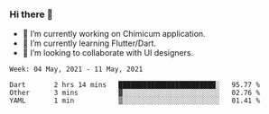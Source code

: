 ### Hi there 👋

<!--
**devcat37/devcat37** is a ✨ _special_ ✨ repository because its `README.md` (this file) appears on your GitHub profile.-->


- 🔭 I’m currently working on Chimicum application.
- 🌱 I’m currently learning Flutter/Dart.
- 👯 I’m looking to collaborate with UI designers.
<!-- - 🤔 I’m looking for help with ... -->

<!--START_SECTION:waka-->
```text
Week: 04 May, 2021 - 11 May, 2021

Dart       2 hrs 14 mins   ████████████████████████░   95.77 % 
Other      3 mins          ▓░░░░░░░░░░░░░░░░░░░░░░░░   02.76 % 
YAML       1 min           ▒░░░░░░░░░░░░░░░░░░░░░░░░   01.41 % 
```
<!--END_SECTION:waka-->
